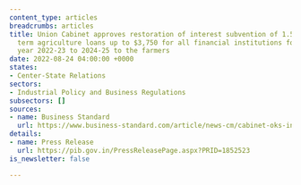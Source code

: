 ```yaml
---
content_type: articles
breadcrumbs: articles
title: Union Cabinet approves restoration of interest subvention of 1.5% on short
  term agriculture loans up to $3,750 for all financial institutions for the financial
  year 2022-23 to 2024-25 to the farmers
date: 2022-08-24 04:00:00 +0000
states:
- Center-State Relations
sectors:
- Industrial Policy and Business Regulations
subsectors: []
sources:
- name: Business Standard
  url: https://www.business-standard.com/article/news-cm/cabinet-oks-interest-subvention-of-1-5-per-annum-on-short-term-agriculture-loan-upto-rs-3-lakh-122081800179_1.html
details:
- name: Press Release
  url: https://pib.gov.in/PressReleasePage.aspx?PRID=1852523
is_newsletter: false

---
```

